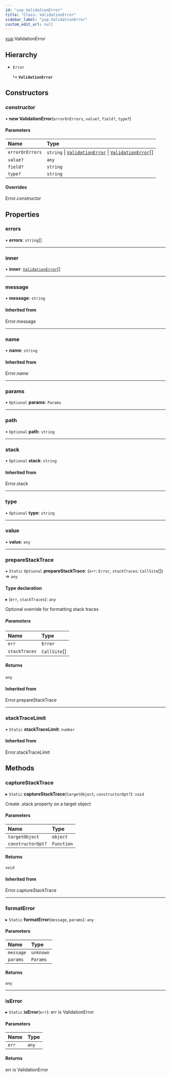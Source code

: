 ```yaml
---
id: "yup.ValidationError"
title: "Class: ValidationError"
sidebar_label: "yup.ValidationError"
custom_edit_url: null
---
```


[yup](../modules/yup.md).ValidationError

## Hierarchy

- `Error`

  ↳ **`ValidationError`**

## Constructors

### constructor

• **new ValidationError**(`errorOrErrors`, `value?`, `field?`, `type?`)

#### Parameters

| Name | Type |
| :------ | :------ |
| `errorOrErrors` | `string` \| [`ValidationError`](yup.ValidationError.md) \| [`ValidationError`](yup.ValidationError.md)[] |
| `value?` | `any` |
| `field?` | `string` |
| `type?` | `string` |

#### Overrides

Error.constructor

## Properties

### errors

• **errors**: `string`[]

___

### inner

• **inner**: [`ValidationError`](yup.ValidationError.md)[]

___

### message

• **message**: `string`

#### Inherited from

Error.message

___

### name

• **name**: `string`

#### Inherited from

Error.name

___

### params

• `Optional` **params**: `Params`

___

### path

• `Optional` **path**: `string`

___

### stack

• `Optional` **stack**: `string`

#### Inherited from

Error.stack

___

### type

• `Optional` **type**: `string`

___

### value

• **value**: `any`

___

### prepareStackTrace

▪ `Static` `Optional` **prepareStackTrace**: (`err`: `Error`, `stackTraces`: `CallSite`[]) => `any`

#### Type declaration

▸ (`err`, `stackTraces`): `any`

Optional override for formatting stack traces

##### Parameters

| Name | Type |
| :------ | :------ |
| `err` | `Error` |
| `stackTraces` | `CallSite`[] |

##### Returns

`any`

#### Inherited from

Error.prepareStackTrace

___

### stackTraceLimit

▪ `Static` **stackTraceLimit**: `number`

#### Inherited from

Error.stackTraceLimit

## Methods

### captureStackTrace

▸ `Static` **captureStackTrace**(`targetObject`, `constructorOpt?`): `void`

Create .stack property on a target object

#### Parameters

| Name | Type |
| :------ | :------ |
| `targetObject` | `object` |
| `constructorOpt?` | `Function` |

#### Returns

`void`

#### Inherited from

Error.captureStackTrace

___

### formatError

▸ `Static` **formatError**(`message`, `params`): `any`

#### Parameters

| Name | Type |
| :------ | :------ |
| `message` | `unknown` |
| `params` | `Params` |

#### Returns

`any`

___

### isError

▸ `Static` **isError**(`err`): err is ValidationError

#### Parameters

| Name | Type |
| :------ | :------ |
| `err` | `any` |

#### Returns

err is ValidationError
